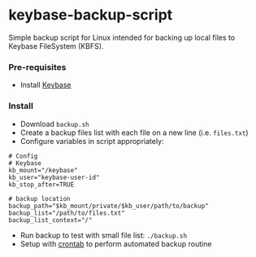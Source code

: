 # keybase-backup-script
Simple backup script for Linux intended for backing up local files to Keybase FileSystem (KBFS).

### Pre-requisites
- Install [Keybase](https://keybase.io/docs/the_app/install_linux)

### Install
- Download `backup.sh`
- Create a backup files list with each file on a new line (i.e. `files.txt`)
- Configure variables in script appropriately:
```
# Config
# Keybase
kb_mount="/keybase"
kb_user="keybase-user-id"
kb_stop_after=TRUE

# backup location
backup_path="$kb_mount/private/$kb_user/path/to/backup"
backup_list="/path/to/files.txt"
backup_list_context="/"
```
- Run backup to test with small file list: `./backup.sh`
- Setup with [crontab](https://crontab.guru/examples.html) to perform automated backup routine
